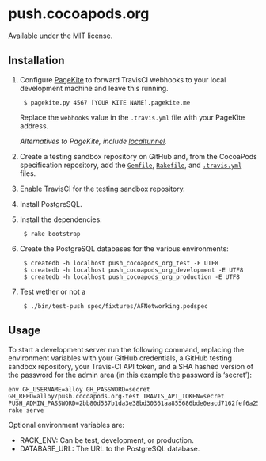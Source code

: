 # push.cocoapods.org

Available under the MIT license.

## Installation

1. Configure [PageKite](https://pagekite.net) to forward TravisCI webhooks to your local
   development machine and leave this running.

        $ pagekite.py 4567 [YOUR KITE NAME].pagekite.me

   Replace the `webhooks` value in the `.travis.yml` file with your PageKite address.

   _Alternatives to PageKite, include [localtunnel](http://progrium.com/localtunnel/)._

2. Create a testing sandbox repository on GitHub and, from the CocoaPods specification repository,
   add the [`Gemfile`](https://raw.github.com/CocoaPods/Specs/master/Gemfile),
   [`Rakefile`](https://raw.github.com/CocoaPods/Specs/master/Rakefile),
   and [`.travis.yml`](https://raw.github.com/CocoaPods/Specs/master/.travis.yml) files.

3. Enable TravisCI for the testing sandbox repository.

4. Install PostgreSQL.

5. Install the dependencies:

        $ rake bootstrap

6. Create the PostgreSQL databases for the various environments:

        $ createdb -h localhost push_cocoapods_org_test -E UTF8
        $ createdb -h localhost push_cocoapods_org_development -E UTF8
        $ createdb -h localhost push_cocoapods_org_production -E UTF8

7. Test wether or not a

        $ ./bin/test-push spec/fixtures/AFNetworking.podspec

## Usage

To start a development server run the following command, replacing the environment variables with
your GitHub credentials, a GitHub testing sandbox repository, your Travis-CI API token, and a SHA
hashed version of the password for the admin area (in this example the password is ‘secret’):

    env GH_USERNAME=alloy GH_PASSWORD=secret GH_REPO=alloy/push.cocoapods.org-test TRAVIS_API_TOKEN=secret PUSH_ADMIN_PASSWORD=2bb80d537b1da3e38bd30361aa855686bde0eacd7162fef6a25fe97bf527a25b rake serve

Optional environment variables are:

* RACK_ENV: Can be test, development, or production.
* DATABASE_URL: The URL to the PostgreSQL database.
